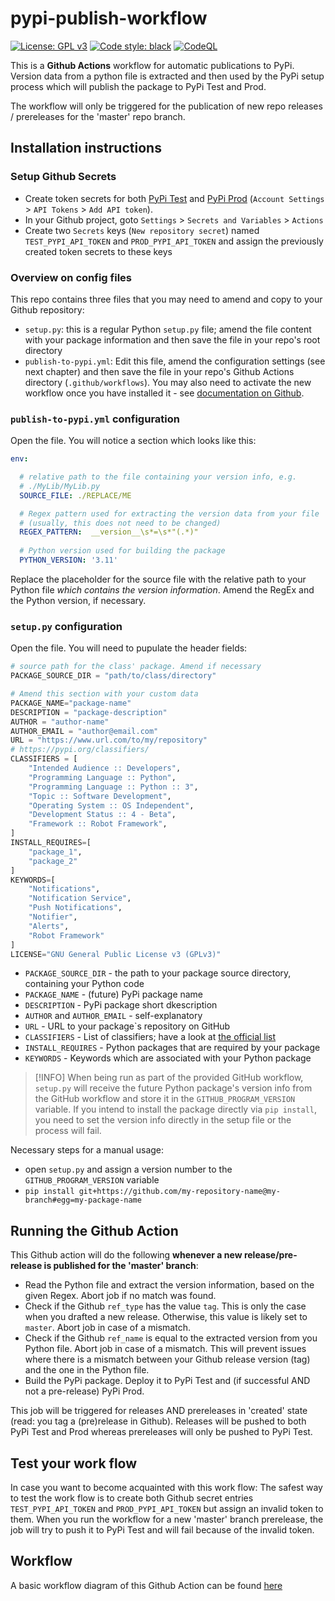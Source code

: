# pypi-publish-workflow

[![License: GPL v3](https://img.shields.io/badge/License-GPLv3-blue.svg)](https://www.gnu.org/licenses/gpl-3.0) [![Code style: black](https://img.shields.io/badge/code%20style-black-000000.svg)](https://github.com/psf/black) [![CodeQL](https://github.com/joergschultzelutter/pypi-publish-workflow/actions/workflows/codeql.yml/badge.svg)](https://github.com/joergschultzelutter/pypi-publish-workflow/actions/workflows/codeql.yml)

This is a __Github Actions__ workflow for automatic publications to PyPi. Version data from a python file is extracted and then used by the PyPi setup process which will publish the package to PyPi Test and Prod. 

The workflow will only be triggered for the publication of new repo releases / prereleases for the 'master' repo branch.

## Installation instructions

### Setup Github Secrets

- Create token secrets for both [PyPi Test](https://test.pypi.org/) and [PyPi Prod](https://www.pypi.org/) (``Account Settings`` > ``API Tokens`` > ``Add API token``). 
- In your Github project, goto ``Settings`` > ``Secrets and Variables`` > ``Actions``
- Create two `Secrets` keys (`New repository secret`) named ``TEST_PYPI_API_TOKEN`` and ``PROD_PYPI_API_TOKEN`` and assign the previously created token secrets to these keys

### Overview on config files

This repo contains three files that you may need to amend and copy to your Github repository:

- ``setup.py``: this is a regular Python ``setup.py`` file; amend the file content with your package information and then save the file in your repo's root directory
- ``publish-to-pypi.yml``: Edit this file, amend the configuration settings (see next chapter) and then save the file in your repo's Github Actions directory (``.github/workflows``). You may also need to activate the new workflow once you have installed it - see [documentation on Github](https://docs.github.com/en/actions).

### `publish-to-pypi.yml` configuration

Open the file. You will notice a section which looks like this:

```yml
env:

  # relative path to the file containing your version info, e.g.
  # ./MyLib/MyLib.py
  SOURCE_FILE: ./REPLACE/ME

  # Regex pattern used for extracting the version data from your file
  # (usually, this does not need to be changed)
  REGEX_PATTERN:  __version__\s*=\s*"(.*)"
  
  # Python version used for building the package
  PYTHON_VERSION: '3.11'
```

Replace the placeholder for the source file with the relative path to your Python file _which contains the version information_. Amend the RegEx and the Python version, if necessary.

### `setup.py` configuration

Open the file. You will need to pupulate the header fields:

```python
# source path for the class' package. Amend if necessary
PACKAGE_SOURCE_DIR = "path/to/class/directory"

# Amend this section with your custom data
PACKAGE_NAME="package-name"
DESCRIPTION = "package-description"
AUTHOR = "author-name"
AUTHOR_EMAIL = "author@email.com"
URL = "https://www.url.com/to/my/repository"
# https://pypi.org/classifiers/
CLASSIFIERS = [
    "Intended Audience :: Developers",
    "Programming Language :: Python",
    "Programming Language :: Python :: 3",
    "Topic :: Software Development",
    "Operating System :: OS Independent",
    "Development Status :: 4 - Beta",
    "Framework :: Robot Framework",
]
INSTALL_REQUIRES=[
    "package_1", 
    "package_2"
]
KEYWORDS=[
    "Notifications", 
    "Notification Service", 
    "Push Notifications", 
    "Notifier", 
    "Alerts", 
    "Robot Framework"
]
LICENSE="GNU General Public License v3 (GPLv3)"
```

- `PACKAGE_SOURCE_DIR` - the path to your package source directory, containing your Python code
- `PACKAGE_NAME` - (future) PyPi package name
- `DESCRIPTION` - PyPi package short dkescription
- `AUTHOR` and `AUTHOR_EMAIL` - self-explanatory
- `URL` - URL to your package`s repository on GitHub
- `CLASSIFIERS` - List of classifiers; have a look at [the official list](https://pypi.org/classifiers/)
- `INSTALL_REQUIRES` - Python packages that are required by your package
- `KEYWORDS` - Keywords which are associated with your Python package

> [!INFO]
> When being run as part of the provided GitHub workflow, `setup.py` will receive the future Python package's version info from the GitHub workflow and store it in the `GITHUB_PROGRAM_VERSION` variable. If you intend to install the package directly via `pip install`, you need to set the version info directly in the setup file or the process will fail.

Necessary steps for a manual usage:

- open `setup.py` and assign a version number to the `GITHUB_PROGRAM_VERSION` variable
- `pip install git+https://github.com/my-repository-name@my-branch#egg=my-package-name`

## Running the Github Action

This Github action will do the following __whenever a new release/pre-release is published for the 'master' branch__:

- Read the Python file and extract the version information, based on the given Regex. Abort job if no match was found.
- Check if the Github ``ref_type`` has the value ``tag``. This is only the case when you drafted a new release. Otherwise, this value is likely set to ``master``. Abort job in case of a mismatch.
- Check if the Github ``ref_name`` is equal to the extracted version from you Python file. Abort job in case of a mismatch. This will prevent issues where there is a mismatch between your Github release version (tag) and the one in the Python file.
- Build the PyPi package. Deploy it to PyPi Test and (if successful AND not a pre-release) PyPi Prod.

This job will be triggered for releases AND prereleases in 'created' state (read: you tag a (pre)release in Github). Releases will be pushed to both PyPi Test and Prod whereas prereleases will only be pushed to PyPi Test.

## Test your work flow

In case you want to become acquainted with this work flow: The safest way to test the work flow is to create both Github secret entries ``TEST_PYPI_API_TOKEN`` and ``PROD_PYPI_API_TOKEN`` but assign an invalid token to them. When you run the workflow for a new 'master' branch prerelease, the job will try to push it to PyPi Test and will fail because of the invalid token.

## Workflow
A basic workflow diagram of this Github Action can be found [here](docs/workflow.jpg)


